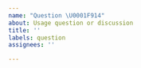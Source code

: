 ```yaml
---
name: "Question \U0001F914"
about: Usage question or discussion
title: ''
labels: question
assignees: ''

---
```



